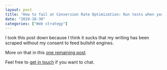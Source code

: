 ```yaml
---
layout: post
title: "How to fail at Conversion Rate Optimization: Run tests when you've already decided what to do"
date: "2019-10-30"
categories: ["Web strategy"]
---
```


I took this post down because I think it sucks that my writing has been scraped without my consent to feed bullshit engines.

More on that in this [one remaining post](/my-final-blog-post).

Feel free to [get in touch](/contact) if you want to chat.
